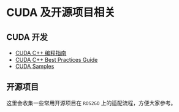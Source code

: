 # CUDA 及开源项目相关

## CUDA 开发

- [CUDA C++ 编程指南](https://docs.nvidia.com/cuda/cuda-c-programming-guide/index.html)
- [CUDA C++ Best Practices Guide](https://docs.nvidia.com/cuda/cuda-c-best-practices-guide/index.html)
- [CUDA Samples](https://github.com/NVIDIA/cuda-samples)

## 开源项目

这里会收集一些常用开源项目在 `ROS2GO` 上的适配流程，方便大家参考。